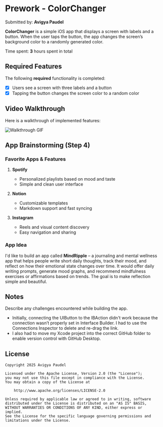 # Prework - ColorChanger

Submitted by: **Avigya Paudel**

**ColorChanger** is a simple iOS app that displays a screen with labels and a button. When the user taps the button, the app changes the screen’s background color to a randomly generated color.

Time spent: **3** hours spent in total

## Required Features

The following **required** functionality is completed:

- [x] Users see a screen with three labels and a button
- [x] Tapping the button changes the screen color to a random color
 
## Video Walkthrough

Here is a walkthrough of implemented features:

![Walkthrough GIF](https://i.imgur.com/YOUR_GIF_LINK_HERE.gif)

## App Brainstorming (Step 4)

### Favorite Apps & Features

1. **Spotify**
   - Personalized playlists based on mood and taste
   - Simple and clean user interface

2. **Notion**
   - Customizable templates
   - Markdown support and fast syncing

3. **Instagram**
   - Reels and visual content discovery
   - Easy navigation and sharing

### App Idea

I'd like to build an app called **MindRipple** – a journaling and mental wellness app that helps people write short daily thoughts, track their mood, and reflect on how their emotional state changes over time. It would offer daily writing prompts, generate mood graphs, and recommend mindfulness exercises or affirmations based on trends. The goal is to make reflection simple and beautiful.

## Notes

Describe any challenges encountered while building the app.

- Initially, connecting the UIButton to the IBAction didn't work because the connection wasn’t properly set in Interface Builder. I had to use the Connections Inspector to delete and re-drag the link.
- I also had to move my Xcode project into the correct GitHub folder to enable version control with GitHub Desktop.

## License

    Copyright 2025 Avigya Paudel

    Licensed under the Apache License, Version 2.0 (the "License");
    you may not use this file except in compliance with the License.
    You may obtain a copy of the License at

        http://www.apache.org/licenses/LICENSE-2.0

    Unless required by applicable law or agreed to in writing, software
    distributed under the License is distributed on an "AS IS" BASIS,
    WITHOUT WARRANTIES OR CONDITIONS OF ANY KIND, either express or implied.
    See the License for the specific language governing permissions and
    limitations under the License.
